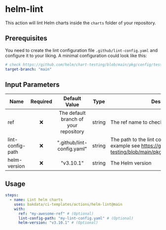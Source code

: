 # helm-lint

This action will lint Helm charts inside the `charts` folder of your repository.

## Prerequisites

You need to create the lint configuration file `.github/lint-config.yaml` and configure it to your liking.
A minimal configuration could look like this:

```yaml
# check https://github.com/helm/chart-testing/blob/main/pkg/config/test_config.yaml for possible configurations
target-branch: "main"
```

## Input Parameters

| Name             | Required |             Default Value             |  Type  | Description                                                                                                                              |
| ---------------- | :------: | :-----------------------------------: | :----: | ---------------------------------------------------------------------------------------------------------------------------------------- |
| ref              |    ❌    | The default branch of your repository | string | The ref name to checkout the repository                                                                                                  |
| lint-config-path |    ❌    |      ".github/lint-config.yaml"       | string | The path to the lint configuration file (For an example see https://github.com/helm/chart-testing/blob/main/pkg/config/test_config.yaml) |
| helm-version     |    ❌    |               "v3.10.1"               | string | The Helm version                                                                                                                         |

## Usage

```yaml
steps:
  - name: Lint helm charts
    uses: bakdata/ci-templates/actions/helm-lint@main
    with:
      ref: "my-awesome-ref" # (Optional)
      lint-config-path: "my-lint-config.yaml" # (Optional)
      helm-version: "v3.10.1" # (Optional)
```

